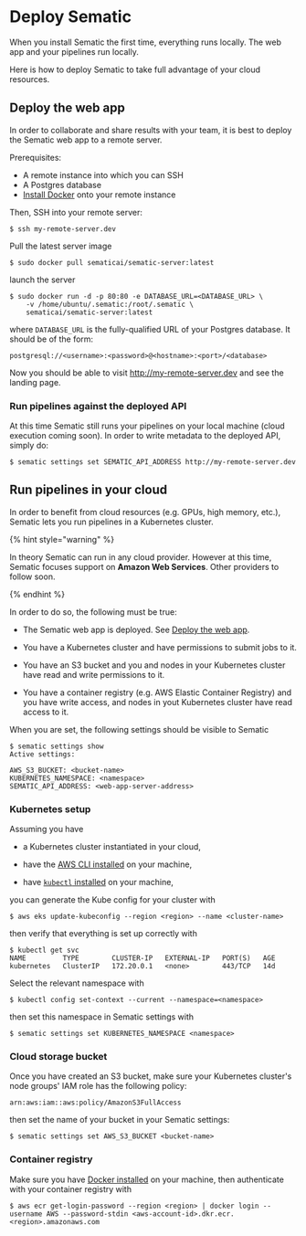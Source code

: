 # Deploy Sematic

When you install Sematic the first time, everything runs locally. The web app
and your pipelines run locally.

Here is how to deploy Sematic to take full advantage of your cloud resources.

## Deploy the web app

In order to collaborate and share results with your team, it is best to deploy
the Sematic web app to a remote server.

Prerequisites:

* A remote instance into which you can SSH
* A Postgres database
* [Install Docker](https://docs.docker.com/engine/install/) onto your remote instance

Then, SSH into your remote server:

```shell
$ ssh my-remote-server.dev
```

Pull the latest server image

```shell
$ sudo docker pull sematicai/sematic-server:latest
```

launch the server

```shell
$ sudo docker run -d -p 80:80 -e DATABASE_URL=<DATABASE_URL> \
    -v /home/ubuntu/.sematic:/root/.sematic \
    sematicai/sematic-server:latest
```

where `DATABASE_URL` is the fully-qualified URL of your Postgres database. It
should be of the form:

```
postgresql://<username>:<password>@<hostname>:<port>/<database>
```

Now you should be able to visit http://my-remote-server.dev and see the landing page.

### Run pipelines against the deployed API

At this time Sematic still runs your pipelines on your local machine (cloud
execution coming soon). In order to write metadata to the deployed API, simply do:

```shell
$ sematic settings set SEMATIC_API_ADDRESS http://my-remote-server.dev
```

## Run pipelines in your cloud

In order to benefit from cloud resources (e.g. GPUs, high memory, etc.), Sematic
lets you run pipelines in a Kubernetes cluster.

{% hint style="warning" %}

In theory Sematic can run in any cloud provider. However at this time, Sematic
focuses support on **Amazon Web Services**. Other providers to follow soon.

{% endhint %}

In order to do so, the following must be true:

* The Sematic web app is deployed. See [Deploy the web app](#deploy-the-web-app).

* You have a Kubernetes cluster and have permissions to submit jobs to it.

* You have an S3 bucket and you and nodes in your Kubernetes cluster have read
  and write permissions to it.

* You have a container registry (e.g. AWS Elastic Container Registry) and you
  have write access, and nodes in yout Kubernetes cluster have read access to
  it.

When you are set, the following settings should be visible to Sematic

```
$ sematic settings show
Active settings:

AWS_S3_BUCKET: <bucket-name>
KUBERNETES_NAMESPACE: <namespace>
SEMATIC_API_ADDRESS: <web-app-server-address>
```


### Kubernetes setup

Assuming you have

* a Kubernetes cluster instantiated in your cloud,

* have the [AWS CLI
  installed](https://docs.aws.amazon.com/cli/latest/userguide/getting-started-install.html)
  on your machine,

* have [`kubectl`
installed](https://kubernetes.io/docs/tasks/tools/install-kubectl-linux/) on
your machine,

you can generate the Kube config for your cluster with

```
$ aws eks update-kubeconfig --region <region> --name <cluster-name>
```

then verify that everything is set up correctly with

```
$ kubectl get svc
NAME         TYPE        CLUSTER-IP   EXTERNAL-IP   PORT(S)   AGE
kubernetes   ClusterIP   172.20.0.1   <none>        443/TCP   14d
```

Select the relevant namespace with
```
$ kubectl config set-context --current --namespace=<namespace>
```

then set this namespace in Sematic settings with
```
$ sematic settings set KUBERNETES_NAMESPACE <namespace>
```

### Cloud storage bucket

Once you have created an S3 bucket, make sure your Kubernetes cluster's node
groups' IAM role has the following policy:

```
arn:aws:iam::aws:policy/AmazonS3FullAccess
```

then set the name of your bucket in your Sematic settings:

```
$ sematic settings set AWS_S3_BUCKET <bucket-name>
```

### Container registry

Make sure you have [Docker installed](https://docs.docker.com/engine/install/)
on your machine, then authenticate with your container registry with

```
$ aws ecr get-login-password --region <region> | docker login --username AWS --password-stdin <aws-account-id>.dkr.ecr.<region>.amazonaws.com
```